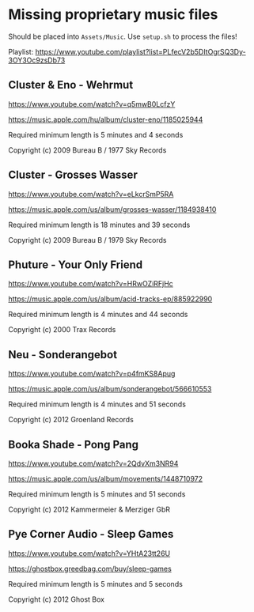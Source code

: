 # Missing proprietary music files

Should be placed into `Assets/Music`. Use `setup.sh` to process the files!

Playlist: https://www.youtube.com/playlist?list=PLfecV2b5DItOgrSQ3Dy-3OY3Oc9zsDb73

## Cluster & Eno - Wehrmut

https://www.youtube.com/watch?v=q5mwB0LcfzY

https://music.apple.com/hu/album/cluster-eno/1185025944

Required minimum length is 5 minutes and 4 seconds

Copyright (c) 2009 Bureau B / 1977 Sky Records

## Cluster - Grosses Wasser

https://www.youtube.com/watch?v=eLkcrSmP5RA

https://music.apple.com/us/album/grosses-wasser/1184938410

Required minimum length is 18 minutes and 39 seconds

Copyright (c) 2009 Bureau B / 1979 Sky Records

## Phuture - Your Only Friend

https://www.youtube.com/watch?v=HRwOZiRFjHc

https://music.apple.com/us/album/acid-tracks-ep/885922990

Required minimum length is 4 minutes and 44 seconds

Copyright (c) 2000 Trax Records

## Neu - Sonderangebot

https://www.youtube.com/watch?v=p4fmKS8Apug

https://music.apple.com/us/album/sonderangebot/566610553

Required minimum length is 4 minutes and 51 seconds

Copyright (c) 2012 Groenland Records

## Booka Shade - Pong Pang

https://www.youtube.com/watch?v=2QdvXm3NR94

https://music.apple.com/us/album/movements/1448710972

Required minimum length is 5 minutes and 51 seconds

Copyright (c) 2012 Kammermeier & Merziger GbR

## Pye Corner Audio - Sleep Games

https://www.youtube.com/watch?v=YHtA23tt26U

https://ghostbox.greedbag.com/buy/sleep-games

Required minimum length is 5 minutes and 5 seconds

Copyright (c) 2012 Ghost Box